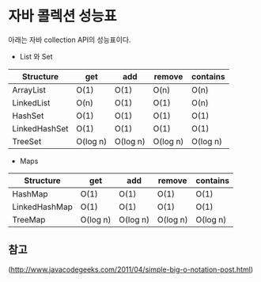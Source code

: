 # 자바 콜렉션 성능표

아래는 자바 collection API의 성능표이다.

* List 와 Set

|Structure|get|add|remove|contains|
|---------|---|---|------|--------|
|ArrayList|O(1)|O(1)|O(n)|O(n)|
|LinkedList|O(n)|O(1)|O(1)|O(n)|
|HashSet|O(1)|O(1)|O(1)|O(1)|
|LinkedHashSet|O(1)|O(1)|O(1)|O(1)|
|TreeSet|O(log n)|O(log n)|O(log n)|O(log n)|


* Maps

|Structure|get|add|remove|contains|
|---------|---|---|------|--------|
|HashMap|O(1)|O(1)|O(1)|O(1)|
|LinkedHashMap|O(1)|O(1)|O(1)|O(1)|
|TreeMap|O(log n)|O(log n)|O(log n)|O(log n)|



## 참고
(http://www.javacodegeeks.com/2011/04/simple-big-o-notation-post.html)
